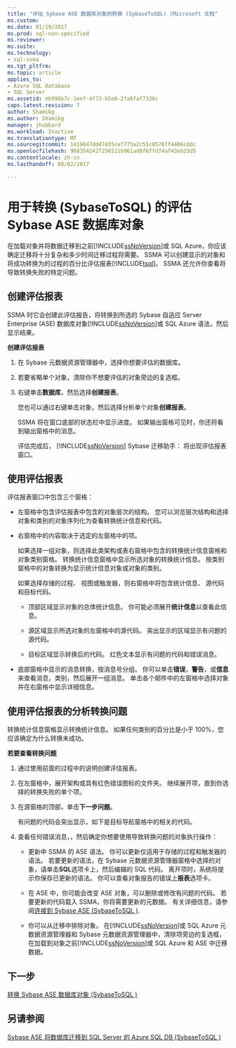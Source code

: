 ```yaml
---
title: "评估 Sybase ASE 数据库对象的转换 (SybaseToSQL) |Microsoft 文档"
ms.custom: 
ms.date: 01/19/2017
ms.prod: sql-non-specified
ms.reviewer: 
ms.suite: 
ms.technology:
- sql-ssma
ms.tgt_pltfrm: 
ms.topic: article
applies_to:
- Azure SQL Database
- SQL Server
ms.assetid: eb996b7c-1eef-4f73-b5e6-2fa6faf7336c
caps.latest.revision: 7
author: Shamikg
ms.author: Shamikg
manager: jhubbard
ms.workload: Inactive
ms.translationtype: MT
ms.sourcegitcommit: 1419847dd47435cef775a2c55c0578ff4406cddc
ms.openlocfilehash: 9683542427256511b961ad8f6ffd74af43eb23d5
ms.contentlocale: zh-cn
ms.lasthandoff: 08/02/2017

---
```

# <a name="assessing-sybase-ase-database-objects-for-conversion-sybasetosql"></a>用于转换 (SybaseToSQL) 的评估 Sybase ASE 数据库对象
在加载对象并将数据迁移到之前[!INCLUDE[ssNoVersion](../../includes/ssnoversion_md.md)]或 SQL Azure，你应该确定迁移将十分复杂和多少时间迁移过程将需要。 SSMA 可以创建显示的对象和将成功转换为的过程的百分比评估报表[!INCLUDE[tsql](../../includes/tsql_md.md)]。 SSMA 还允许你查看将导致转换失败的特定问题。  
  
## <a name="creating-assessment-reports"></a>创建评估报表  
SSMA 时它会创建此评估报告，将转换到所选的 Sybase 自适应 Server Enterprise (ASE) 数据库对象[!INCLUDE[ssNoVersion](../../includes/ssnoversion_md.md)]或 SQL Azure 语法，然后显示结果。  
  
**创建评估报表**  
  
1.  在 Sybase 元数据资源管理器中，选择你想要评估的数据库。  
  
2.  若要省略单个对象，清除你不想要评估的对象旁边的复选框。  
  
3.  右键单击**数据库**，然后选择**创建报表**。  
  
    您也可以通过右键单击对象，然后选择分析单个对象**创建报表**。  
  
    SSMA 将在窗口底部的状态栏中显示进度。 如果输出窗格可见时，你还将看到输出窗格中的消息。  
  
    评估完成后， [!INCLUDE[ssNoVersion](../../includes/ssnoversion_md.md)] Sybase 迁移助手： 将出现评估报表窗口。  
  
## <a name="using-assessment-reports"></a>使用评估报表  
评估报表窗口中包含三个窗格：  
  
-   左窗格中包含评估报表中包含的对象层次的结构。 您可以浏览层次结构和选择对象和类别的对象序列化为查看转换统计信息和代码。  
  
-   右窗格中的内容取决于选定的左窗格中的项。  
  
    如果选择一组对象，则选择此类架构或表右窗格中包含的转换统计信息窗格和对象类别窗格。 转换统计信息窗格中显示所选对象的转换统计信息。 按类别窗格中的对象转换为显示统计信息对象或对象的类别。  
  
    如果选择存储的过程、 视图或触发器，则右窗格中将包含统计信息、 源代码和目标代码。  
  
    -   顶部区域显示对象的总体统计信息。 你可能必须展开**统计信息**以查看此信息。  
  
    -   源区域显示所选对象的左窗格中的源代码。 突出显示的区域显示有问题的源代码。  
  
    -   目标区域显示转换后的代码。 红色文本显示有问题的代码和错误消息。  
  
-   底部窗格中显示的消息转换，按消息号分组。 你可以单击**错误**，**警告**，或**信息**来查看消息，类别，然后展开一组消息。 单击各个邮件中的左窗格中选择对象并在右窗格中显示详细信息。  
  
## <a name="analyzing-conversion-problems-using-the-assessment-report"></a>使用评估报表的分析转换问题  
转换统计信息窗格显示转换统计信息。 如果任何类别的百分比是小于 100%，您应该确定为什么转换未成功。  
  
**若要查看转换问题**  
  
1.  通过使用前面的过程中的说明创建评估报表。  
  
2.  在左窗格中，展开架构或具有红色错误图标的文件夹。 继续展开项，直到你选择的转换失败的单个项。  
  
3.  在源窗格的顶部，单击**下一步问题**。  
  
    有问题的代码会突出显示，如下是目标导航窗格中的相关的代码。  
  
4.  查看任何错误消息，，然后确定你想要使用导致转换问题的对象执行操作：  
  
    -   更新中 SSMA 的 ASE 语法。 你可以更新仅适用于存储的过程和触发器的语法。 若要更新的语法，在 Sybase 元数据资源管理器窗格中选择的对象，请单击**SQL**选项卡上，然后编辑的 SQL 代码。 离开项时，系统将提示你保存已更新的语法。 你可以查看对象报告的错误上**报表**选项卡。  
  
    -   在 ASE 中，你可能会改变 ASE 对象，可以删除或修改有问题的代码。 若要更新的代码载入 SSMA，你将需要更新的元数据。 有关详细信息，请参阅[连接到 Sybase ASE &#40;SybaseToSQL &#41;](../../ssma/sybase/connecting-to-sybase-ase-sybasetosql.md).  
  
    -   你可以从迁移中排除对象。 在[!INCLUDE[ssNoVersion](../../includes/ssnoversion_md.md)]或 SQL Azure 元数据资源管理器和 Sybase 元数据资源管理器中，清除项旁边的复选框，在加载到对象之前[!INCLUDE[ssNoVersion](../../includes/ssnoversion_md.md)]或 SQL Azure 和 ASE 中迁移数据。  
  
## <a name="next-step"></a>下一步  
[转换 Sybase ASE 数据库对象 &#40;SybaseToSQL &#41;](../../ssma/sybase/converting-sybase-ase-database-objects-sybasetosql.md)  
  
## <a name="see-also"></a>另请参阅  
[Sybase ASE 将数据库迁移到 SQL Server 的 Azure SQL DB &#40;SybaseToSQL &#41;](../../ssma/sybase/migrating-sybase-ase-databases-to-sql-server-azure-sql-db-sybasetosql.md)  
  

